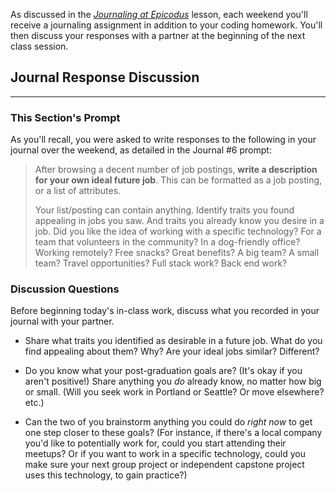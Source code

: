 As discussed in the _[Journaling at Epicodus](https://new.learnhowtoprogram.com/introduction-to-programming/git-html-and-css/homework-journaling-at-epicodus)_ lesson, each weekend you'll receive a journaling assignment in addition to your coding homework. You'll then discuss your responses with a partner at the beginning of the next class session.

## Journal Response Discussion
---

### This Section's Prompt

As you'll recall, you were asked to write responses to the following in your journal over the weekend, as detailed in the Journal #6 prompt:

> After browsing a decent number of job postings, **write a description for your own ideal future job**. This can be formatted as a job posting, or a list of attributes.
>
> Your list/posting can contain anything. Identify traits you found appealing in jobs you saw. And traits you already know you desire in a job. Did you like the idea of working with a specific technology? For a team that volunteers in the community? In a dog-friendly office? Working remotely? Free snacks? Great benefits? A big team? A small team? Travel opportunities? Full stack work? Back end work?

### Discussion Questions

Before beginning today's in-class work, discuss what you recorded in your journal with your partner.

* Share what traits you identified as desirable in a future job. What do you find appealing about them? Why? Are your ideal jobs similar? Different?

* Do you know what your post-graduation goals are? (It's okay if you aren't positive!) Share anything you _do_ already know, no matter how big or small. (Will you seek work in Portland or Seattle? Or move elsewhere? etc.)

* Can the two of you brainstorm anything you could do _right now_ to get one step closer to these goals? (For instance, if there's a local company you'd like to potentially work for, could you start attending their meetups? Or if you want to work in a specific technology, could you make sure your next group project or independent capstone project uses this technology, to gain practice?)
